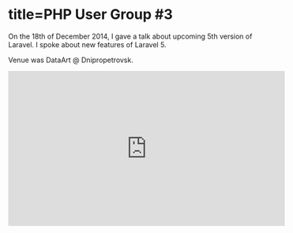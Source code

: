 title=PHP User Group #3
===
On the 18th of December 2014, I gave a talk about upcoming 5th version of Laravel. I spoke about new features of Laravel 5.

Venue was DataArt @ Dnipropetrovsk.

<iframe width="560" height="315" src="https://www.youtube.com/embed/gXAL9DRyTIE?start=875" frameborder="0" allowfullscreen></iframe>
